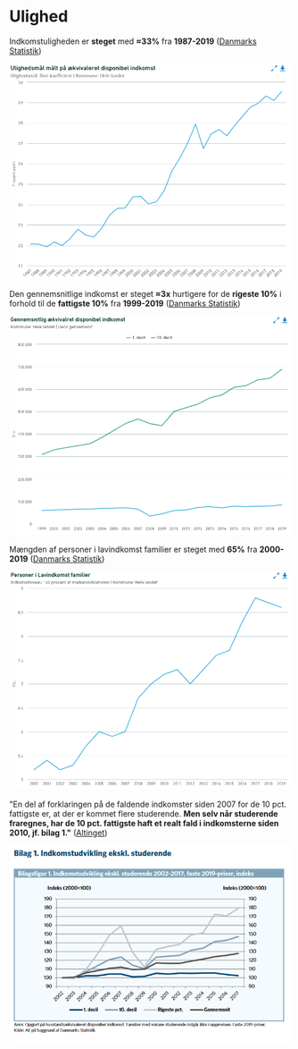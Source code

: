 # Ulighed

Indkomstuligheden er **steget** med **≈33%** fra **1987-2019** ([Danmarks Statistik](https://www.dst.dk/da/Statistik/emner/arbejde-og-indkomst/indkomst-og-loen/indkomstulighed))

![Danmarks Statistik](<../.gitbook/assets/billede (16).png>)

Den gennemsnitlige indkomst er steget **≈3x** hurtigere for de **rigeste 10%** i forhold til de **fattigste 10%** fra **1999-2019** ([Danmarks Statistik](https://www.statistikbanken.dk/IFOR32))

![Danmarks Statistik](<../.gitbook/assets/billede (5).png>)

Mængden af personer i lavindkomst familier er steget med **65%** fra **2000-2019** ([Danmarks Statistik](https://www.statistikbanken.dk/statbank5a/SelectVarVal/Define.asp?MainTable=IFOR12P\&PLanguage=0\&PXSId=0\&wsid=cftree))

![Danmarks Statistik](<../.gitbook/assets/billede (10) (1).png>)

"En del af forklaringen på de faldende indkomster siden 2007 for de 10 pct. fattigste er, at der er kommet flere studerende. **Men selv når studerende fraregnes, har de 10 pct. fattigste haft et realt fald i indkomsterne siden 2010, jf. bilag 1."** ([Altinget](https://www.altinget.dk/misc/AE\_Indkomstudvikling-deciler%20sept19.pdf))

![Altinget, Danmarks Statistik](<../.gitbook/assets/billede (12).png>)

